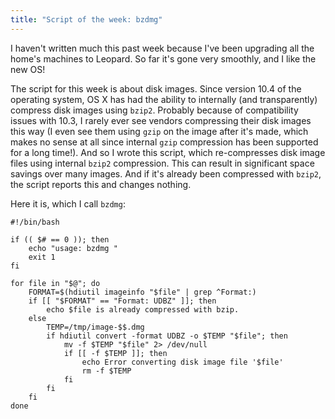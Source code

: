 ```yaml
---
title: "Script of the week: bzdmg"
---
```


I haven't written much this past week because I've been upgrading all the home's machines to Leopard.  So far it's gone very smoothly, and I like the new OS!

The script for this week is about disk images.  Since version 10.4 of the operating system, OS X has had the ability to internally (and transparently) compress disk images using `bzip2`.  Probably because of compatibility issues with 10.3, I rarely ever see vendors compressing their disk images this way (I even see them using `gzip` on the image after it's made, which makes no sense at all since internal `gzip` compression has been supported for a long time!).  And so I wrote this script, which re-compresses disk image files using internal `bzip2` compression.  This can result in significant space savings over many images.  And if it's already been compressed with `bzip2`, the script reports this and changes nothing.

<!--more-->
Here it is, which I call `bzdmg`:

    #!/bin/bash
    
    if (( $# == 0 )); then
        echo "usage: bzdmg "
        exit 1
    fi
    
    for file in "$@"; do
        FORMAT=$(hdiutil imageinfo "$file" | grep ^Format:)
        if [[ "$FORMAT" == "Format: UDBZ" ]]; then
            echo $file is already compressed with bzip.
        else
            TEMP=/tmp/image-$$.dmg
            if hdiutil convert -format UDBZ -o $TEMP "$file"; then
                mv -f $TEMP "$file" 2> /dev/null
                if [[ -f $TEMP ]]; then
                    echo Error converting disk image file '$file'
                    rm -f $TEMP
                fi
            fi
        fi
    done


